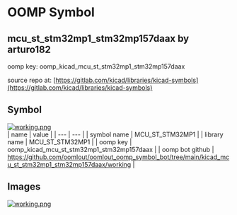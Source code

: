 # OOMP Symbol  
## mcu_st_stm32mp1_stm32mp157daax  by arturo182  
  
oomp key: oomp_kicad_mcu_st_stm32mp1_stm32mp157daax  
  
source repo at: [https://gitlab.com/kicad/libraries/kicad-symbols](https://gitlab.com/kicad/libraries/kicad-symbols)  
## Symbol  
  
[![working.png](working_600.png)](working.png)  
| name | value | 
| --- | --- | 
| symbol name | MCU_ST_STM32MP1 | 
| library name | MCU_ST_STM32MP1 | 
| oomp key | oomp_kicad_mcu_st_stm32mp1_stm32mp157daax | 
| oomp bot github | https://github.com/oomlout/oomlout_oomp_symbol_bot/tree/main/kicad_mcu_st_stm32mp1_stm32mp157daax/working | 
## Images  
  
[![working.png](working_140.png)](working.png)  
